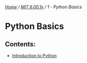 _[Home](../../) / [MIT 6.00.1x](../) / 1 - Python Basics_
# Python Basics

## Contents:
- [Introduction to Python](1-introduction-to-python)